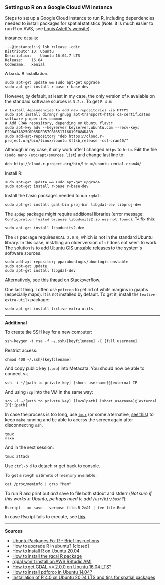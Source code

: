 ### Setting up R on a Google Cloud VM instance

Steps to set up a Google Cloud instance to run R, including dependencies needed to install packages for spatial statistics (*Note*: it is much easier to run R on AWS, see [Louis Aslett's website](https://www.louisaslett.com/RStudio_AMI/)).

Instance details:

```shell
...@instance1:~$ lsb_release -cdir
Distributor ID:	Ubuntu
Description:	Ubuntu 16.04.7 LTS
Release:	16.04
Codename:	xenial
```

A basic R installation:

```shell
sudo apt-get update && sudo apt-get upgrade
sudo apt-get install r-base r-base-dev
```

However, by default, at least in my case, the only version of ```R``` available on the standard software sources is ```3.2.x```. To get ```R 4.0```:

```shell
# Install dependencies to add new repositories via HTTPS
sudo apt install dirmngr gnupg apt-transport-https ca-certificates software-properties-common
# Add CRAN repository, depending on Ubuntu flavor
sudo apt-key adv --keyserver keyserver.ubuntu.com --recv-keys E298A3A825C0D65DFD57CBB651716619E084DAB9
sudo add-apt-repository "deb https://cloud.r-project.org/bin/linux/ubuntu $(lsb_release -cs)-cran40/"
```

Although in my case, it only work after I changed `https` to `http`. Edit the file (`sudo nano /etc/apt/sources.list`) and change last line to:

```shell
deb http://cloud.r-project.org/bin/linux/ubuntu xenial-cran40/
```

Install R:

```shell
sudo apt-get update && sudo apt-get upgrade
sudo apt-get install r-base r-base-dev
```


Install the basic packages needed to run `rgdal`:

```shell
sudo apt-get install gdal-bin proj-bin libgdal-dev libproj-dev
```


The `spdep` package might require additional libraries (error message: `Configuration failed because libudunits2.so was not found`). To fix this:

```shell
sudo apt-get install libudunits2-dev
```

The `sf` package requires `GDAL 2.0.0`, which is not in the standard Ubuntu library. In this case, installing an older version of `sf` does not seem to work. The solution is to add [Ubuntu GIS unstable releases](https://launchpad.net/~ubuntugis/+archive/ubuntu/ubuntugis-unstable) to the system's software sources.

```shell
sudo add-apt-repository ppa:ubuntugis/ubuntugis-unstable
sudo apt-get update
sudo apt-get install libgdal-dev
```

Alternatively, see [this thread](https://stackoverflow.com/questions/51367237/sf-r-package-is-not-compatible-with-gdal-versions-below-2-0-0-after-installing) on Stackoverflow.

One last thing. I often use `pdfcrop` to get rid of white margins in graphs (especially maps). It is not installed by default. To get it, install the `texlive-extra-utils` package:

```shell
sudo apt-get install texlive-extra-utils
```

---------------

**Additional**

To create the SSH key for a new computer:

```shell
ssh-keygen -t rsa -f ~/.ssh/[keyfilename] -C [full username]
```

Restrict access:

```shell
chmod 400 ~/.ssh/[keyfilename]
```

And copy public key (`.pub`) into Metadata. You should now be able to connect via

```shell
ssh -i ~/[path to private key] [short username]@[external IP]
```

And using `scp` into the VM in the same way:

```shell
scp -i ~/[path to private key] [localpath] [short username]@[external IP]:[path]
```

In case the process is too long, use [`tmux`](https://github.com/tmux/tmux/wiki) (or some alternative, [see this](https://unix.stackexchange.com/questions/479/keep-processes-running-after-ssh-session-disconnects)) to keep `make` running and be able to access the screen again after disconnecting `ssh`.

```shell
tmux
make
```

And in the next session:

```shell
tmux attach
```

Use `ctrl-b d` to detach or get back to console.

To get a rough estimate of memory available:

```shell
cat /proc/meminfo | grep "Mem"
```

To run R and print out *and* save to file both stdout and stderr (*Not sure if this works in Ubuntu, perhaps need to add `/usr/bin/bash`?*):

```shell
Rscript --no-save --verbose file.R 2>&1 | tee file.Rout
```

In case Rscript fails to execute, see [this](http://www.cureffi.org/2014/01/15/running-r-batch-mode-linux/).

---------------

**Sources**

- [Ubuntu Packages For R - Brief Instructions](https://cloud.r-project.org/bin/linux/ubuntu/)
- [How to upgrade R in ubuntu? [closed]](https://stackoverflow.com/questions/10476713/how-to-upgrade-r-in-ubuntu)
- [How to Install R on Ubuntu 20.04](https://linuxize.com/post/how-to-install-r-on-ubuntu-20-04/)
- [How to install the rgdal R package](https://gist.github.com/dncgst/111b74066eaea87c92cdc5211949cd1e)
- [rgdal won't install on AWS RStudio AMI](https://stackoverflow.com/questions/51173933/rgdal-wont-install-on-aws-rstudio-ami)
- [How to get GDAL >= 2.0.0 on Ubuntu 16.04 LTS?](https://askubuntu.com/questions/1068266/how-to-get-gdal-2-0-0-on-ubuntu-16-04-lts)
- [How to install pdfcrop in Ubuntu 14.04?](https://askubuntu.com/questions/864474/how-to-install-pdfcrop-in-ubuntu-14-04)
- [Installation of R 4.0 on Ubuntu 20.04 LTS and tips for spatial packages](https://rtask.thinkr.fr/installation-of-r-4-0-on-ubuntu-20-04-lts-and-tips-for-spatial-packages/)
